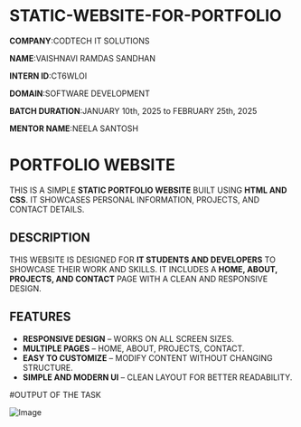 # STATIC-WEBSITE-FOR-PORTFOLIO

**COMPANY**:CODTECH IT SOLUTIONS

**NAME**:VAISHNAVI RAMDAS SANDHAN

**INTERN ID**:CT6WLOI

**DOMAIN**:SOFTWARE DEVELOPMENT

**BATCH DURATION**:JANUARY 10th, 2025 to FEBRUARY 25th, 2025

**MENTOR NAME**:NEELA SANTOSH

# PORTFOLIO WEBSITE

THIS IS A SIMPLE **STATIC PORTFOLIO WEBSITE** BUILT USING **HTML AND CSS**. IT SHOWCASES PERSONAL INFORMATION, PROJECTS, AND CONTACT DETAILS.

## DESCRIPTION

THIS WEBSITE IS DESIGNED FOR **IT STUDENTS AND DEVELOPERS** TO SHOWCASE THEIR WORK AND SKILLS. IT INCLUDES A **HOME, ABOUT, PROJECTS, AND CONTACT** PAGE WITH A CLEAN AND RESPONSIVE DESIGN.

##  FEATURES

-  **RESPONSIVE DESIGN** – WORKS ON ALL SCREEN SIZES.  
-  **MULTIPLE PAGES** – HOME, ABOUT, PROJECTS, CONTACT.  
-  **EASY TO CUSTOMIZE** – MODIFY CONTENT WITHOUT CHANGING STRUCTURE.  
-  **SIMPLE AND MODERN UI** – CLEAN LAYOUT FOR BETTER READABILITY.  

#OUTPUT OF THE TASK

![Image](https://github.com/user-attachments/assets/2d18096f-9af3-47e0-ae01-f30ca6351386)

